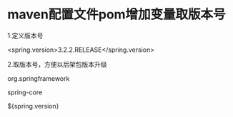 # maven配置文件pom增加变量取版本号

1.定义版本号

<properties>

  <spring.version>3.2.2.RELEASE</spring.version>

 </properties>

2.取版本号，方便以后架包版本升级

<dependency>

   <groupId>org.springframework</groupId>

   <artifactId>spring-core</artifactId>

   <version>${spring.version}</version>

  </dependency>

